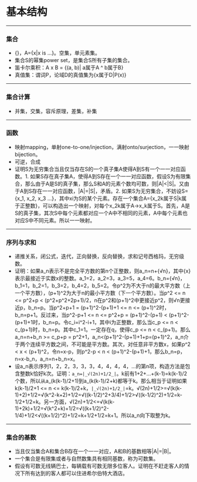 # 基本结构

----
### 集合
* {}，A={x|x is ...}。空集，单元素集。
* 集合S的幂集power set，是集合S所有子集的集合。
* 笛卡尔乘积：A x B = {(a, b)| a属于A ^ b属于B}
* 真值集：谓词P，论域D的真值集为{x属于D|P(x)}

----
### 集合计算
* 并集，交集，容斥原理，差集，补集

----
### 函数
* 映射mapping，单射one-to-one/injection，满射onto/surjection，一一映射bijection。
* 可逆，合成
* 证明S为无穷集合当且仅当存在S的一个真子集A使得A到S有一个一一对应函数。1. 如果S存在真子集A，使得A到S存在一个一一对应函数，假设S为有限集合，那么由于A是S的真子集，那么S和A的元素个数均可数，则|A|<|S|。又由于A到S存在一一对应函数，|A|=|S|，矛盾。2. 如果S为无穷集合，不妨设S={x_1, x_2, x_3 ...}，其中xi为S的某个元素。存在一个集合A={x_2k属于S|k属于正整数}，可以构造出一个映射，对每个x_2k属于A->x_k属于S。首先，A是S的真子集，其次S中每个元素都对应一个A中不相同的元素，A中每个元素也对应S中不同元素。所以一一映射。

----
### 序列与求和
* 递推关系，闭公式，迭代，正向替换，反向替换，求和记号西格玛，无穷级数。
* 证明：如果a_n表示不是完全平方数的第n个正整数，则a_n=n+{√n}，其中{x}表示最接近于实数x的整数。a_1=2，a_2=3，a_3=5，a_4=6。b_n={√n}，b_1=1，b_2=1，b_3=2，b_4=2，b_5=2。令p^2为不大于n的最大平方数（上一个平方数），(p+1)^2为大于n的最小平方数（下一个平方数）。当p^2 <= n <= p^2+p < (p^2+p^2+2p+1)/2，n在p^2和(p+1)^2中更接近p^2，则√n更接近p，b_n=p。当p^2+p+1 = (p+1)^2-(p+1)+1 <= n <= (p+1)^2时，b_n=p+1。反过来，当p^2-p+1 <= n <= p^2+p = (p+1)^2-(p+1) < (p+1)^2-(p+1)+1时，b_n=p。令c_i=i^2-i+1，其中i为正整数，那么当c_p <= n < c_(p+1)时，b_n=p。其中c_1=1。一定存在q，使得c_p <= n < c_(p+1)。那么a_n=n+b_n >= c_p+p = p^2+1，a_n<(p+1)^2-(p+1)+1+p=(p+1)^2，a_n介于两个连续平方数之间，不可能是平方数。其次，对任意非平方数x，如果p^2 < x < (p+1)^2，令n=x-p，则p^2-p < n < (p+1)^2-(p+1)+1，那么b_n=p，n=x-b_n，a_n=n+b_n=x。
* 设a_n表示序列1，2，2，3，3，3，4，4，4，4，...的第n项，构造方法是包含整数k恰好k次。证明：`a_n=|_√(2n)+1/2_|`。k前有1+2+...+(k-1)=k(k-1)/2个数，所以从a_(k(k-1)/2+1)到a_(k(k-1)/2+k)都等于k。那么相当于证明如果k(k-1)/2+1 <= n <= k(k-1)/2+k，`|_√(2n)+1/2_|`=k。√(2n)+1/2>=√(k(k-1)+2)+1/2=√(k^2-k+2)+1/2=√((k-1/2)^2+3/4)+1/2>√((k-1/2)^2)+1/2=k-1/2+1/2=k。另一方面，√(2n)+1/2<=√(k(k-1)+2k)+1/2=√(k^2+k)+1/2=√((k+1/2)^2-1/4)+1/2<√((k+1/2)^2)+1/2=k+1/2+1/2=k+1。所以a_n向下取整为k。

----
### 集合的基数
* 当且仅当集合A和集合B存在一个一一对应，A和B的基数相等|A|=|B|。
* 一个集合是有限集或者与自然数集具有相同基数，称为可数集。
* 假设有可数无线辆巴士，每辆载有可数无限多位客人。证明在不赶走客人的情况下所有达到的客人都可以住进希尔伯特大酒店。